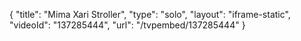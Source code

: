 {
    "title": "Mima Xari Stroller",
    "type": "solo",
    "layout": "iframe-static",
    "videoId": "137285444",
    "url": "\/tvpembed\/137285444"
}